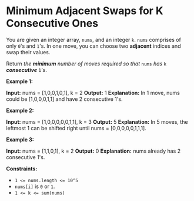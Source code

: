 # Minimum Adjacent Swaps for K Consecutive Ones

You are given an integer array, `nums`, and an integer `k`. `nums` comprises of only `0`'s and `1`'s. In one move, you can choose two **adjacent** indices and swap their values.

Return _the **minimum** number of moves required so that_ `nums` _has_ `k` _**consecutive**_ `1`_'s_.

**Example 1:**

**Input:** nums = \[1,0,0,1,0,1\], k = 2
**Output:** 1
**Explanation:** In 1 move, nums could be \[1,0,0,0,1,1\] and have 2 consecutive 1's.

**Example 2:**

**Input:** nums = \[1,0,0,0,0,0,1,1\], k = 3
**Output:** 5
**Explanation:** In 5 moves, the leftmost 1 can be shifted right until nums = \[0,0,0,0,0,1,1,1\].

**Example 3:**

**Input:** nums = \[1,1,0,1\], k = 2
**Output:** 0
**Explanation:** nums already has 2 consecutive 1's.

**Constraints:**

* `1 <= nums.length <= 10^5`
* `nums[i]` is `0` or `1`.
* `1 <= k <= sum(nums)`
